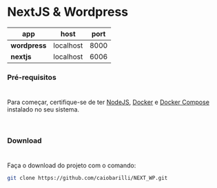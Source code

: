 # NextJS & Wordpress

| app           | host      | port |
| ------------- | --------- | ---- |
| **wordpress** | localhost | 8000 |
| **nextjs**    | localhost | 6006 |

### Pré-requisitos

#

Para começar, certifique-se de ter [NodeJS](https://nodejs.org/en/), [Docker](https://docs.docker.com/) e [Docker Compose](https://docs.docker.com/compose/install/) instalado no seu sistema.

<br />

### Download

#

Faça o download do projeto com o comando:

```sh
git clone https://github.com/caiobarilli/NEXT_WP.git
```
